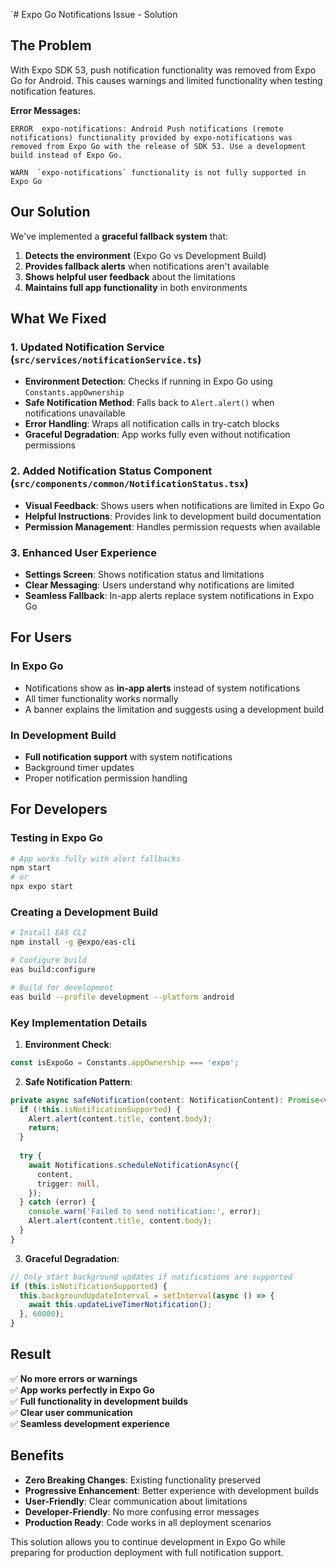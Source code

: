 `# Expo Go Notifications Issue - Solution

## The Problem

With Expo SDK 53, push notification functionality was removed from Expo Go for Android. This causes warnings and limited functionality when testing notification features.

**Error Messages:**
```
ERROR  expo-notifications: Android Push notifications (remote notifications) functionality provided by expo-notifications was removed from Expo Go with the release of SDK 53. Use a development build instead of Expo Go.

WARN  `expo-notifications` functionality is not fully supported in Expo Go
```

## Our Solution

We've implemented a **graceful fallback system** that:

1. **Detects the environment** (Expo Go vs Development Build)
2. **Provides fallback alerts** when notifications aren't available
3. **Shows helpful user feedback** about the limitations
4. **Maintains full app functionality** in both environments

## What We Fixed

### 1. Updated Notification Service (`src/services/notificationService.ts`)

- **Environment Detection**: Checks if running in Expo Go using `Constants.appOwnership`
- **Safe Notification Method**: Falls back to `Alert.alert()` when notifications unavailable
- **Error Handling**: Wraps all notification calls in try-catch blocks
- **Graceful Degradation**: App works fully even without notification permissions

### 2. Added Notification Status Component (`src/components/common/NotificationStatus.tsx`)

- **Visual Feedback**: Shows users when notifications are limited in Expo Go
- **Helpful Instructions**: Provides link to development build documentation
- **Permission Management**: Handles permission requests when available

### 3. Enhanced User Experience

- **Settings Screen**: Shows notification status and limitations
- **Clear Messaging**: Users understand why notifications are limited
- **Seamless Fallback**: In-app alerts replace system notifications in Expo Go

## For Users

### In Expo Go
- Notifications show as **in-app alerts** instead of system notifications
- All timer functionality works normally
- A banner explains the limitation and suggests using a development build

### In Development Build
- **Full notification support** with system notifications
- Background timer updates
- Proper notification permission handling

## For Developers

### Testing in Expo Go
```bash
# App works fully with alert fallbacks
npm start
# or
npx expo start
```

### Creating a Development Build
```bash
# Install EAS CLI
npm install -g @expo/eas-cli

# Configure build
eas build:configure

# Build for development
eas build --profile development --platform android
```

### Key Implementation Details

1. **Environment Check**:
```typescript
const isExpoGo = Constants.appOwnership === 'expo';
```

2. **Safe Notification Pattern**:
```typescript
private async safeNotification(content: NotificationContent): Promise<void> {
  if (!this.isNotificationSupported) {
    Alert.alert(content.title, content.body);
    return;
  }
  
  try {
    await Notifications.scheduleNotificationAsync({
      content,
      trigger: null,
    });
  } catch (error) {
    console.warn('Failed to send notification:', error);
    Alert.alert(content.title, content.body);
  }
}
```

3. **Graceful Degradation**:
```typescript
// Only start background updates if notifications are supported
if (this.isNotificationSupported) {
  this.backgroundUpdateInterval = setInterval(async () => {
    await this.updateLiveTimerNotification();
  }, 60000);
}
```

## Result

✅ **No more errors or warnings**  
✅ **App works perfectly in Expo Go**  
✅ **Full functionality in development builds**  
✅ **Clear user communication**  
✅ **Seamless development experience**

## Benefits

- **Zero Breaking Changes**: Existing functionality preserved
- **Progressive Enhancement**: Better experience with development builds
- **User-Friendly**: Clear communication about limitations
- **Developer-Friendly**: No more confusing error messages
- **Production Ready**: Code works in all deployment scenarios

This solution allows you to continue development in Expo Go while preparing for production deployment with full notification support. 